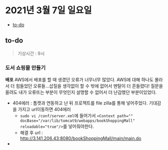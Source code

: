 # 2021년 3월 7일 일요일

- [to-do](#to-do)

## to-do

> 기상시간 : 9시

### 도서 쇼핑몰 만들기

**배포**
AWS에서 배포를 할 때 생겼던 오류가 너무너무 많았다. AWS에 대해 하나도 몰라서 더 힘들었던 오류들...삽질을 생각없이 할 수 밖에 없어서 멘탈이 더 흔들렸다! 질문을 올려도 내가 오류뜨는 부분이 무엇인지 설명할 수 없어서 더 난감했던 부분이있었다.

- 404에러 : 톰캣과 연동하고 난 뒤 프로젝트를 file zilla를 통해 넣어주었다. 기대감을 가지고 url이동하면 404에러
  - `sudo vi /conf/server.xml`에 들어가서 `<Context path="" docBase="/var/lib/tomcat9/webapps/bookShoppingMall" reloadable="true"/>`를 넣어줘야한다.
  - 해결 후 url : <http://3.141.206.43:8080/bookShoppingMall/main/main.do>
-
